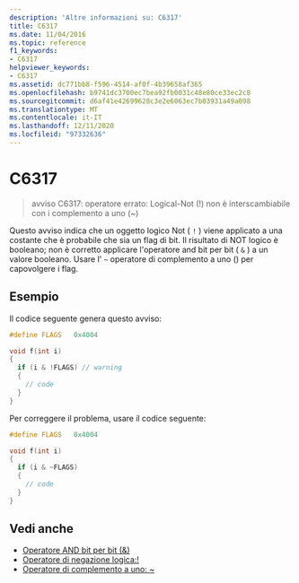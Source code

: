 ```yaml
---
description: 'Altre informazioni su: C6317'
title: C6317
ms.date: 11/04/2016
ms.topic: reference
f1_keywords:
- C6317
helpviewer_keywords:
- C6317
ms.assetid: dc771bb8-f596-4514-af0f-4b39658af365
ms.openlocfilehash: b9741dc3700ec7bea92fb0031c48e80ce33ec2c8
ms.sourcegitcommit: d6af41e42699628c3e2e6063ec7b03931a49a098
ms.translationtype: MT
ms.contentlocale: it-IT
ms.lasthandoff: 12/11/2020
ms.locfileid: "97332636"
---
```

# <a name="c6317"></a>C6317

> avviso C6317: operatore errato: Logical-Not (!) non è interscambiabile con i complemento a uno (~)

Questo avviso indica che un oggetto logico Not ( `!` ) viene applicato a una costante che è probabile che sia un flag di bit. Il risultato di NOT logico è booleano; non è corretto applicare l'operatore and bit per bit ( `&` ) a un valore booleano. Usare l' `~` operatore di complemento a uno () per capovolgere i flag.

## <a name="example"></a>Esempio

Il codice seguente genera questo avviso:

```cpp
#define FLAGS   0x4004

void f(int i)
{
  if (i & !FLAGS) // warning
  {
    // code
  }
}
```

Per correggere il problema, usare il codice seguente:

```cpp
#define FLAGS   0x4004

void f(int i)
{
  if (i & ~FLAGS)
  {
    // code
  }
}
```

## <a name="see-also"></a>Vedi anche

- [Operatore AND bit per bit (&)](../cpp/bitwise-and-operator-amp.md)
- [Operatore di negazione logica:!](../cpp/logical-negation-operator-exclpt.md)
- [Operatore di complemento a uno: ~](../cpp/one-s-complement-operator-tilde.md)
